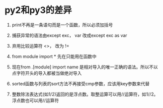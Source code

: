 # py2和py3的差异

1. print不再是一条语句而是一个函数，所以必须加括号

2. 捕获异常的语法由except exc， var 改成except exc as var

3. 弃用比较运算符 <>， 改为 !=

4. from module import * 先在只能用在函数中

5. 现在from .[module] import name 是相对导入的唯一正确的语法。所以不以点字符开头的导入都被当做绝对导入

6. sorted函数与列表的sort方法不再接受cmp参数，应该用key参数来代替

7. 整数除法表达式(如1/2)返回的是浮点数。取整运算可以用//运算符，如1//2。浮点数也可以用//运算符